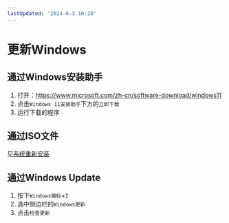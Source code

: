 ```yaml
---
lastUpdated: '2024-6-3 16:28'
---
```

# 更新Windows

## 通过Windows安装助手

1. 打开：<https://www.microsoft.com/zh-cn/software-download/windows11>
2. 点击```Windows 11安装助手```下方的```立即下载```
3. 运行下载的程序

## 通过ISO文件

见[系统重新安装](/Windows相关/系统重新安装.md)

## 通过Windows Update

1. 按下```Windows徽标```+```I```
2. 选中侧边栏的```Windows更新```
3. 点击```检查更新```